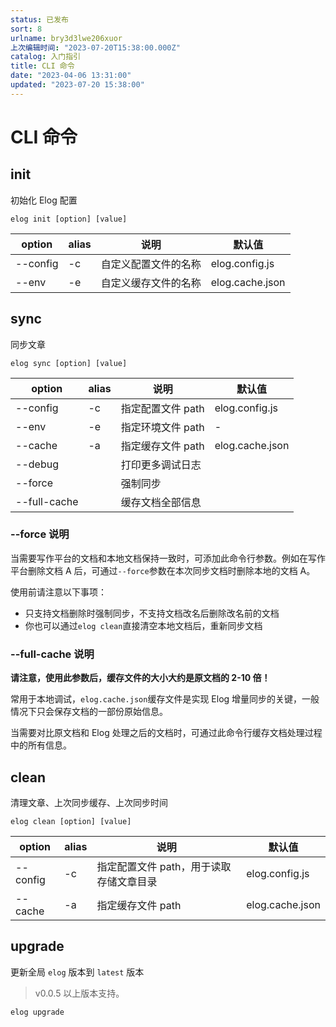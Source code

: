 ```yaml
---
status: 已发布
sort: 8
urlname: bry3d3lwe206xuor
上次编辑时间: "2023-07-20T15:38:00.000Z"
catalog: 入门指引
title: CLI 命令
date: "2023-04-06 13:31:00"
updated: "2023-07-20 15:38:00"
---
```


# CLI 命令

## init

初始化 Elog 配置

```shell
elog init [option] [value]
```

| option   | alias | 说明                 | 默认值          |
| -------- | ----- | -------------------- | --------------- |
| --config | -c    | 自定义配置文件的名称 | elog.config.js  |
| --env    | -e    | 自定义缓存文件的名称 | elog.cache.json |

## sync

同步文章

```shell
elog sync [option] [value]
```

| option       | alias | 说明              | 默认值          |
| ------------ | ----- | ----------------- | --------------- |
| --config     | -c    | 指定配置文件 path | elog.config.js  |
| --env        | -e    | 指定环境文件 path | -               |
| --cache      | -a    | 指定缓存文件 path | elog.cache.json |
| --debug      |       | 打印更多调试日志  |                 |
| --force      |       | 强制同步          |                 |
| --full-cache |       | 缓存文档全部信息  |                 |

### --force 说明

当需要写作平台的文档和本地文档保持一致时，可添加此命令行参数。例如在写作平台删除文档 A 后，可通过`--force`参数在本次同步文档时删除本地的文档 A。

使用前请注意以下事项：

- 只支持文档删除时强制同步，不支持文档改名后删除改名前的文档
- 你也可以通过`elog clean`直接清空本地文档后，重新同步文档

### --full-cache 说明

**请注意，使用此参数后，缓存文件的大小大约是原文档的 2-10 倍！**

常用于本地调试，`elog.cache.json`缓存文件是实现 Elog 增量同步的关键，一般情况下只会保存文档的一部份原始信息。

当需要对比原文档和 Elog 处理之后的文档时，可通过此命令行缓存文档处理过程中的所有信息。

## clean

清理文章、上次同步缓存、上次同步时间

```shell
elog clean [option] [value]
```

| option   | alias | 说明                                    | 默认值          |
| -------- | ----- | --------------------------------------- | --------------- |
| --config | -c    | 指定配置文件 path，用于读取存储文章目录 | elog.config.js  |
| --cache  | -a    | 指定缓存文件 path                       | elog.cache.json |

## upgrade

更新全局 `elog` 版本到 `latest` 版本

> v0.0.5 以上版本支持。

```shell
elog upgrade
```
